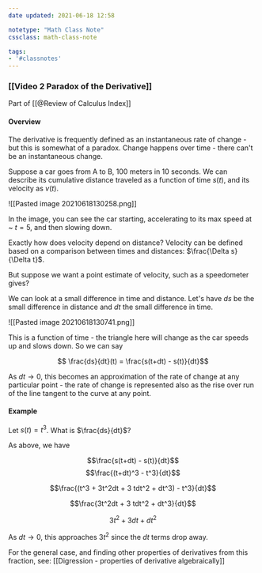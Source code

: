 ```yaml
---
date updated: 2021-06-18 12:58

notetype: "Math Class Note"
cssclass: math-class-note

tags: 
- '#classnotes'
---
```


### [[Video 2 Paradox of the Derivative]]
Part of [[@Review of Calculus Index]]

#### Overview

The derivative is frequently defined as an instantaneous rate of change - but this is somewhat of a paradox. Change happens over time - there can't be an instantaneous change. 

Suppose a car goes from A to B, 100 meters in 10 seconds. We can describe its cumulative distance traveled as a function of time $s(t)$, and its velocity as $v(t)$. 

![[Pasted image 20210618130258.png]]

In the image, you can see the car starting, accelerating to its max speed at ~ $t = 5$, and then slowing down. 

Exactly how does velocity depend on distance? Velocity can be defined based on a comparison between times and distances: $\frac{\Delta s}{\Delta t}$. 

But suppose we want a point estimate of velocity, such as a speedometer gives?

We can look at a small difference in time and distance. Let's have $ds$ be the small difference in distance and $dt$ the small difference in time. 

![[Pasted image 20210618130741.png]]

This is a function of time - the triangle here will change as the car speeds up and slows down. So we can say

$$ \frac{ds}{dt}(t) = \frac{s(t+dt) - s(t)}{dt}$$

As $dt \to 0$, this becomes an approximation of the rate of change at any particular point - the rate of change is represented also as the rise over run of the line tangent to the curve at any point. 

#### Example

Let $s(t) = t^3$. What is $\frac{ds}{dt}$?

As above, we have

$$\frac{s(t+dt) - s(t)}{dt}$$
$$\frac{(t+dt)^3 - t^3}{dt}$$

$$\frac{(t^3 + 3t^2dt + 3 tdt^2 + dt^3) - t^3}{dt}$$

$$\frac{3t^2dt + 3 tdt^2 + dt^3}{dt}$$

$$ 3t^2 + 3dt + dt^2$$

As $dt \to 0$, this approaches $3t^2$ since the $dt$ terms drop away. 

For the general case, and finding other properties of derivatives from this fraction, see: [[Digression - properties of derivative algebraically]]